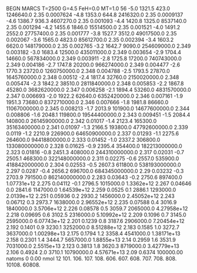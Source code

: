 BEGN
MARCS T=2500 G=4.5 FeH=0.0 MT=1.0
                  56
-5.0 1321.5 423.0 1246640.0 2.35 0.0007624 
-4.8 1353.0 644.8 2416320.0 2.35 0.0009137 
-4.6 1386.7 936.3 4607270.0 2.35 0.001093 
-4.4 1420.8 1325.0 8537140.0 2.35 0.001294 
-4.2 1455.6 1846.0 15514500.0 2.35 0.001521 
-4.0 1491.2 2552.0 27757400.0 2.35 0.001777 
-3.8 1527.7 3512.0 49017500.0 2.35 0.002067 
-3.6 1565.0 4823.0 85612700.0 2.35 0.002394 
-3.4 1603.2 6620.0 148179000.0 2.35 0.002765 
-3.2 1642.7 9090.0 254609000.0 2.349 0.003182 
-3.0 1683.4 12500.0 435011000.0 2.349 0.003654 
-2.9 1704.4 14660.0 567834000.0 2.349 0.003911 
-2.8 1725.8 17200.0 740743000.0 2.349 0.004186 
-2.7 1747.8 20200.0 966274000.0 2.349 0.004477 
-2.6 1770.3 23720.0 1260750000.0 2.348 0.004788 
-2.5 1793.5 27870.0 1645760000.0 2.348 0.00512 
-2.4 1817.4 32760.0 2150020000.0 2.348 0.005474 
-2.3 1842.2 38510.0 2811840000.0 2.348 0.005853 
-2.2 1867.8 45280.0 3682620000.0 2.347 0.006258 
-2.1 1894.4 53260.0 4831570000.0 2.347 0.006693 
-2.0 1922.2 62640.0 6352420000.0 2.346 0.007161 
-1.9 1951.3 73680.0 8372710000.0 2.346 0.007666 
-1.8 1981.8 86660.0 11067000000.0 2.345 0.008213 
-1.7 2013.9 101900.0 14677600000.0 2.344 0.008806 
-1.6 2048.1 119800.0 19544400000.0 2.343 0.009451 
-1.5 2084.4 140800.0 26145900000.0 2.342 0.01017 
-1.4 2123.4 165300.0 35163400000.0 2.341 0.01097 
-1.3 2166.5 193800.0 47792600000.0 2.339 0.0119 
-1.2 2210.9 226900.0 64650900000.0 2.337 0.01293 
-1.1 2275.6 264600.0 94418800000.0 2.333 0.01452 
-1.0 2337.2 306800.0 133080000000.0 2.328 0.01625 
-0.9 2395.4 354400.0 182213000000.0 2.323 0.01816 
-0.8 2451.3 408000.0 244310000000.0 2.317 0.02031 
-0.7 2505.1 468300.0 322148000000.0 2.311 0.02275 
-0.6 2557.0 535900.0 418842000000.0 2.304 0.02553 
-0.5 2607.3 611800.0 538193000000.0 2.297 0.0287 
-0.4 2656.2 696700.0 684345000000.0 2.29 0.03232 
-0.3 2703.9 791500.0 862140000000.0 2.283 0.03643 
-0.2 2750.6 897400.0 1.07731e+12 2.275 0.04112 
-0.1 2796.5 1015000.0 1.3362e+12 2.267 0.04646 
0.0 2841.6 1147000.0 1.64539e+12 2.259 0.0525 
0.1 2886.1 1293000.0 2.0139e+12 2.251 0.05936 
0.2 2930.2 1456000.0 2.45052e+12 2.243 0.06712 
0.3 2973.7 1638000.0 2.96552e+12 2.235 0.07588 
0.4 3016.9 1840000.0 3.5706e+12 2.226 0.08578 
0.5 3059.7 2065000.0 4.27958e+12 2.218 0.09695 
0.6 3102.5 2316000.0 5.10992e+12 2.209 0.1096 
0.7 3145.0 2595000.0 6.07743e+12 2.201 0.1239 
0.8 3187.6 2906000.0 7.20454e+12 2.192 0.1401 
0.9 3230.1 3252000.0 8.51288e+12 2.183 0.1585 
1.0 3272.7 3637000.0 1.00298e+13 2.175 0.1794 
1.2 3358.4 4541000.0 1.38171e+13 2.158 0.2301 
1.4 3444.7 5657000.0 1.8855e+13 2.14 0.2959 
1.6 3531.9 7031000.0 2.5515e+13 2.123 0.3813 
1.8 3620.3 8719000.0 3.42779e+13 2.106 0.4924 
2.0 3710.1 10790000.0 4.57671e+13 2.09 0.6374 
100000.00
natoms              0      0.00
nmol          12
          101.         106.       107.      108.         606.        607.        608.
          707.         708.       808.    10108.       60808.
